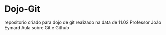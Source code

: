 # Dojo-Git
repositorio criado para dojo de git realizado na data de 11.02
Professor João Eymard
Aula sobre Git e Github